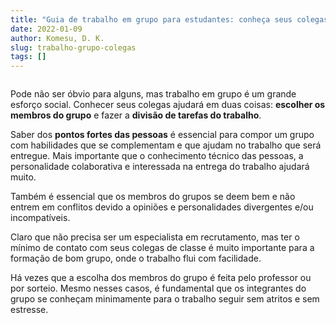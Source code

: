 ```yaml
---
title: "Guia de trabalho em grupo para estudantes: conheça seus colegas"
date: 2022-01-09
author: Komesu, D. K.
slug: trabalho-grupo-colegas
tags: []
---
```


<figure class="size-large"><img src="https://images2.imgbox.com/8f/d2/jYbDBvUh_o.jpg" alt=""/></figure>

Pode não ser óbvio para alguns, mas trabalho em grupo é um grande esforço social. Conhecer seus colegas ajudará em duas coisas: **escolher os membros do grupo** e fazer a **divisão de tarefas do trabalho**.

<!--more-->

Saber dos **pontos fortes das pessoas** é essencial para compor um grupo com habilidades que se complementam e que ajudam no trabalho que será entregue. Mais importante que o conhecimento técnico das pessoas, a personalidade colaborativa e interessada na entrega do trabalho ajudará muito.

Também é essencial que os membros do grupos se deem bem e não entrem em conflitos devido a opiniões e personalidades divergentes e/ou incompatíveis.

Claro que não precisa ser um especialista em recrutamento, mas ter o mínimo de contato com seus colegas de classe é muito importante para a formação de bom grupo, onde o trabalho flui com facilidade.

Há vezes que a escolha dos membros do grupo é feita pelo professor ou por sorteio. Mesmo nesses casos, é fundamental que os integrantes do grupo se conheçam minimamente para o trabalho seguir sem atritos e sem estresse.
